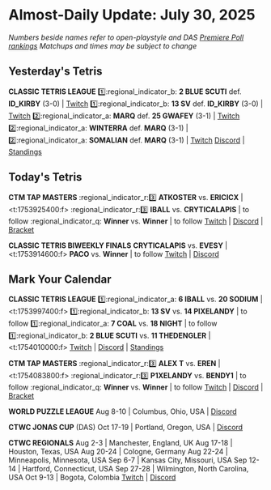 # Almost-Daily Update: July 30, 2025
*Numbers beside names refer to open-playstyle and DAS [Premiere Poll rankings](https://premierepoll.wordpress.com/)*
*Matchups and times may be subject to change*

## Yesterday's Tetris
**CLASSIC TETRIS LEAGUE**
:one::regional_indicator_b:  **2 BLUE SCUTI** def. **ID_KIRBY** (3-0)  |  [Twitch](https://www.twitch.tv/videos/2525897099?t=00h16m50s)
:one::regional_indicator_b:  **13 SV** def. **ID_KIRBY** (3-0)  |  [Twitch](https://www.twitch.tv/videos/2525897099?t=00h49m56s)
:two::regional_indicator_a:  **MARQ** def. **25 GWAFEY** (3-1)  |  [Twitch](https://www.twitch.tv/videos/2526651890?t=00h09m16s)
:two::regional_indicator_a:  **WINTERRA** def. **MARQ** (3-1)  |  
:two::regional_indicator_a:  **SOMALIAN** def. **MARQ** (3-1)  |  [Twitch](https://www.twitch.tv/videos/2526651890?t=01h51m23s)
[Discord](https://tinyurl.com/classictetrisleague)  |  [Standings](https://ctlscoreboard.herokuapp.com)

## Today's Tetris
**CTM TAP MASTERS**
:regional_indicator_r::three:  **ATKOSTER** vs. **ERICICX**  |  <t:1753925400:f>
:regional_indicator_r::three:  **IBALL** vs. **CRYTICALAPIS**  |  to follow
:regional_indicator_q:  **Winner** vs. **Winner**  |  to follow
[Twitch](https://twitch.tv/monthlytetris)  |  [Discord](https://go.ctm.gg/discord)  |  [Bracket](https://go.ctm.gg/event/ctm-das-masters-june-2025/das-masters/)

**CLASSIC TETRIS BIWEEKLY FINALS**
**CRYTICALAPIS** vs. **EVESY**  |  <t:1753914600:f>
**PACO** vs. **Winner**  |  to follow
[Twitch](https://www.twitch.tv/mathwiz101)  |  [Discord](https://discord.gg/rMED3RcQ)

## Mark Your Calendar
**CLASSIC TETRIS LEAGUE**
:one::regional_indicator_a:  **6 IBALL** vs. **20 SODIUM**  |  <t:1753997400:f>
:one::regional_indicator_b:  **13 SV** vs. **14 PIXELANDY**  |  to follow
:one::regional_indicator_a:  **7 COAL** vs. **18 NIGHT**  |  to follow
:one::regional_indicator_b:  **2 BLUE SCUTI** vs. **11 THEDENGLER**  |  <t:1754010000:f>
[Twitch](https://twitch.tv/classictetrisleague)  |  [Discord](https://tinyurl.com/classictetrisleague)  |  [Standings](https://ctlscoreboard.herokuapp.com)

**CTM TAP MASTERS**
:regional_indicator_r::three:  **ALEX T** vs. **EREN**  |  <t:1754083800:f>
:regional_indicator_r::three:  **P1XELANDY** vs. **BENDY1**  |  to follow
:regional_indicator_q:  **Winner** vs. **Winner**  |  to follow
[Twitch](https://twitch.tv/monthlytetris)  |  [Discord](https://go.ctm.gg/discord)  |  [Bracket](https://go.ctm.gg/event/ctm-das-masters-june-2025/das-masters/)

**WORLD PUZZLE LEAGUE**
Aug 8-10  |  Columbus, Ohio, USA  |  [Discord](https://discord.gg/rHdMafy5q9)

**CTWC JONAS CUP** (DAS)
Oct 17-19  |  Portland, Oregon, USA  |  [Discord](https://tinyurl.com/ctwcdiscord)  

**CTWC REGIONALS**
Aug 2-3  |  Manchester, England, UK
Aug 17-18  |  Houston, Texas, USA
Aug 20-24  |  Cologne, Germany
Aug 22-24  |  Minneapolis, Minnesota, USA
Sep 6-7  |  Kansas City, Missouri, USA
Sep 12-14  |  Hartford, Connecticut, USA
Sep 27-28  |  Wilmington, North Carolina, USA
Oct 9-13  |  Bogota, Colombia
[Twitch](https://www.twitch.tv/classictetris)  |  [Discord](https://tinyurl.com/ctwcdiscord)